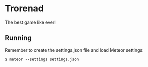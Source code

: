 # Trorenad

The best game like ever!

## Running
Remember to create the settings.json file and load Meteor settings:

```
$ meteor --settings settings.json
```
